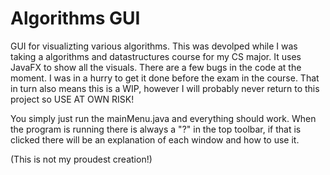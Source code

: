 # Algorithms GUI
GUI for visualizting various algorithms.
This was devolped while I was taking a algorithms and datastructures course for my CS major.
It uses JavaFX to show all the visuals. There are a few bugs in the code at the moment. I was in a hurry to get it done before the exam in the course. That in turn also means this is a WIP, however I will probably never return to this project so USE AT OWN RISK!

You simply just run the mainMenu.java and everything should work. When the program is running there is always a "?" in the top toolbar, if that is clicked there will be an explanation of each window and how to use it.

(This is not my proudest creation!)
